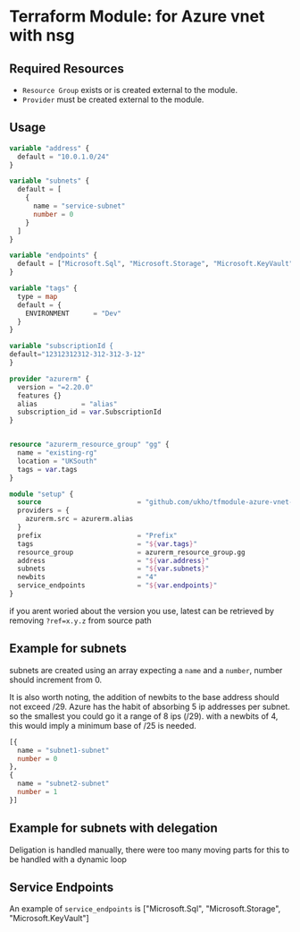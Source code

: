 # Terraform Module: for Azure vnet with nsg

## Required Resources

- `Resource Group` exists or is created external to the module.
- `Provider` must be created external to the module.

## Usage

```terraform
variable "address" {
  default = "10.0.1.0/24"
}

variable "subnets" {
  default = [
    {
      name = "service-subnet"
      number = 0
    }
  ]
}

variable "endpoints" {
  default = ["Microsoft.Sql", "Microsoft.Storage", "Microsoft.KeyVault"]
}

variable "tags" {
  type = map
  default = {
    ENVIRONMENT      = "Dev"
  }
}

variable "subscriptionId {
default="12312312312-312-312-3-12"
}

provider "azurerm" {
  version = "=2.20.0"
  features {}
  alias           = "alias"
  subscription_id = var.SubscriptionId
}


resource "azurerm_resource_group" "gg" {
  name = "existing-rg"
  location = "UKSouth"
  tags = var.tags
}

module "setup" {
  source                        = "github.com/ukho/tfmodule-azure-vnet-with-nsg?ref=0.5.1"
  providers = {
    azurerm.src = azurerm.alias
  }
  prefix                        = "Prefix"
  tags                          = "${var.tags}"
  resource_group                = azurerm_resource_group.gg
  address                       = "${var.address}"
  subnets                       = "${var.subnets}"
  newbits                       = "4"
  service_endpoints             = "${var.endpoints}"
}
```

if you arent woried about the version you use, latest can be retrieved by removing `?ref=x.y.z` from source path

## Example for subnets

subnets are created using an array expecting a `name` and a `number`, number should increment from 0.

It is also worth noting, the addition of newbits to the base address should not exceed /29. Azure has the habit of absorbing 5 ip addresses per subnet. so the smallest you could go it a range of 8 ips (/29). with a newbits of 4, this would imply a minimum base of /25 is needed.

```terraform
[{
  name = "subnet1-subnet"
  number = 0
},
{
  name = "subnet2-subnet"
  number = 1
}]
```
## Example for subnets with delegation
Deligation is handled manually, there were too many moving parts for this to be handled with a dynamic loop

## Service Endpoints

An example of `service_endpoints` is ["Microsoft.Sql", "Microsoft.Storage", "Microsoft.KeyVault"]
